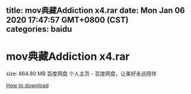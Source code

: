 
title: mov典藏Addiction x4.rar
date: Mon Jan 06 2020 17:47:57 GMT+0800 (CST)    
categories: baidu
---

# mov典藏Addiction x4.rar
size: 664.80 MB
 百度网盘 个人主页 - 百度网盘，让美好永远陪伴
 

[How to download](https://bpcam.bemobtrk.com/go/2ceec3aa-1ca2-46d6-b9ff-aaa5c184517c?jno=4280)